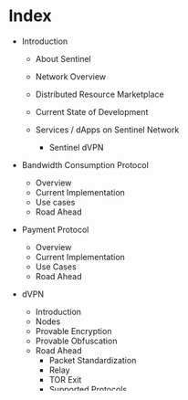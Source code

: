 Index
===

- Introduction

    - About Sentinel
    - Network Overview
    - Distributed Resource Marketplace
    - Current State of Development
    - Services / dApps on Sentinel Network

        - Sentinel dVPN

- Bandwidth Consumption Protocol

    - Overview
    - Current Implementation
    - Use cases
    - Road Ahead

- Payment Protocol

    - Overview
    - Current Implementation
    - Use Cases
    - Road Ahead

- dVPN

    - Introduction
    - Nodes
    - Provable Encryption
    - Provable Obfuscation
    - Road Ahead
        - Packet Standardization
        - Relay
        - TOR Exit
        - Supported Protocols
            - WireGuard
            - i2p
            - IKev2

- dVPN Nodes

    - Node Requirements
    - Node Hosting
    - Node Updation
    - Node Utilities & Management Tools

- dVPN Clients

    - Windows
        - Download
        - Installation
        - Check for Updates
    - Mac
        - Download
        - Installation
        - Check for Updates

    - Linux
        - Download
        - Installation
        - Check for Updates

    - Android (on GitHub)
        - Download
        - Installation
        - Check for Updates

    - Android (Google Play)
        - Download
        - Installation
        - Check for Updates

- Releases

    - Latest version of dVPN Windows app is here
    - Latest version of dVPN Mac app is here
    - Latest version of dVPN Linux app is here
    - Latest version of dVPN Android app is here
    - Latest version of OpenVPN Node docker is here
    - Latest version of SOCKS5 Node docker is here

- GitHub

    - Repositories

- Roadmap

    - Development till date
    - Features Under Development
    - Implementation Plan

- Links

    - Official Platforms
    - Community managed Platforms
    - Blockexplorers
    - Network Stats
    - Exchanges

